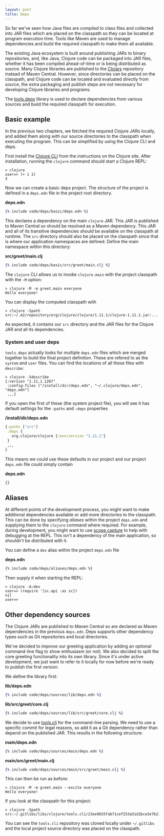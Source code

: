 ```yaml
---
layout: post
title: Deps
---
```


So far we've seen how Java files are compiled to class files and collected into JAR files which are placed on the classpath
so they can be located at program execution time. Tools like Maven are used to manage dependencies and build the required
classpath to make them all available.

The existing Java ecosystem is built around publishing JARs to binary repositories, and, like Java, Clojure code can be packaged into JAR files, 
whether it has been compiled ahead-of-time or is being distributed as source. Many Clojure libraries are published to the [Clojars](https://clojars.org/)
repository instead of Maven Central. However, since directories can be placed on the classpath, and Clojure code can be located
and evaluated directly from source, the extra packaging and publish steps are not necessary for developing Clojure libraries and programs.

The [tools.deps](https://github.com/clojure/tools.deps) library is used to declare dependencies from various sources and build the required
classpath for execution.

## Basic example

In the previous two chapters, we fetched the required Clojure JARs locally, and added them along with our source directories to the classpath
when executing the program. This can be simplified by using the Clojure CLI and deps.

First install the [Clojure CLI](https://clojure.org/guides/install_clojure) from the instructions on the Clojure site. After installation, running
the `clojure` command should start a Clojure REPL:

```
> clojure
user=> (+ 1 2)
3
```

Now we can create a basic deps project. The structure of the project is defined in a `deps.edn` file in the project root directory.

**deps.edn**
```clojure
{% include code/deps/basic/deps.edn %}
```

This declares a dependency on the main `clojure` JAR. This JAR is published to Maven Central so should be resolved as a Maven dependency.
This JAR and all of its transitive dependencies should be available on the classpath at runtime. The `src` directory should also be placed
on the classpath since that is where our application namespaces are defined. Define the main namespace within this directory:

**src/greet/main.clj**
```clojure
{% include code/deps/basic/src/greet/main.clj %}
```

The `clojure` CLI allows us to invoke `clojure.main` with the project classpath with the `-M` option:

```
> clojure -M -m greet.main everyone
Hello everyone!
```

You can display the computed classpath with

```
> clojure -Spath
src:~/.m2/repository/org/clojure/clojure/1.11.1/clojure-1.11.1.jar:...
```

As expected, it contains our `src` directory and the JAR files for the Clojure JAR and all its dependencies.

### System and user deps

`tools.deps` actually looks for multiple `deps.edn` files which are merged together to build the final project definition. These are
refered to as the `system` and `user` files. You can find the locations of all these files with `describe`:

```
> clojure -Sdescribe
{:version "1.11.1.1267"
 :config-files ["/install/dir/deps.edn", "~/.clojure/deps.edn", "deps.edn"]
 ,,,}
```

If you open the first of these (the system project file), you will see it has default settings for the `:paths` and `:deps` properties

**/install/dir/deps.edn**
```clojure
{:paths ["src"]
 :deps {
   org.clojure/clojure {:mvn/version "1.11.1"}
 }
 ,,,
}
```

This means we could use these defaults in our project and our project `deps.edn` file could simply contain

**deps.edn**
```clojure
{}
```

## Aliases

At different points of the development process, you might want to make additional dependencies available or add more directories to the classpath.
This can be done by specifying _aliases_ within the project `deps.edn` and supplying them to the `clojure` command where required. For example, during
development, you might want to use [scope capture](https://github.com/vvvvalvalval/scope-capture) to help with debugging at the REPL. This isn't a dependency
of the main application, so shouldn't be distributed with it.

You can define a `dev` alias within the project `deps.edn` file

**deps.edn**
```clojure
{% include code/deps/aliases/deps.edn %}
```

Then supply it when starting the REPL:

```
> clojure -A:dev
user=> (require '[sc.api :as sc])
nil
user=>
```

## Other dependency sources

The Clojure JARs are published to Maven Central so are declared as Maven dependencies in the previous `deps.edn`. Deps supports other dependency
types such as Git repositories and local directories.

We've decided to improve our greeting application by adding an optional command-line flag to show enthusiasm (or not). We also decided to split the
core greeting functionality into its own library. Since it's under active development, we just want to refer to it locally for now before we're ready
to publish the first version.

We define the library first:

**lib/deps.edn**
```clojure
{% include code/deps/sources/lib/deps.edn %}
```

**lib/src/greet/core.clj**
```clojure
{% include code/deps/sources/lib/src/greet/core.clj %}
```

We decide to use [tools.cli](https://github.com/clojure/tools.cli) for the command-line parsing. We need to use a specific commit for legal reasons, so
add it as a Git dependency rather than depend on the published JAR. This results in the following structure:

**main/deps.edn**
```clojure
{% include code/deps/sources/main/deps.edn %}
```

**main/src/greet/main.clj**
```clojure
{% include code/deps/sources/main/src/greet/main.clj %}
```

This can then be run as before:

```
> clojure -M -m greet.main --excite everyone
Hello everyone!
```

If you look at the classpath for this project:

```
> clojure -Spath
src:~/.gitlibs/libs/clojure/tools.cli/23ee9655fab71cef253a51d1bce3e7b2327499a3/src/main/clojure:...:~/projects/greet/lib/src:...
```

You can see the `tools.cli` repository was cloned locally under `~/.gitlibs` and the local project source directory was placed on the classpath.

